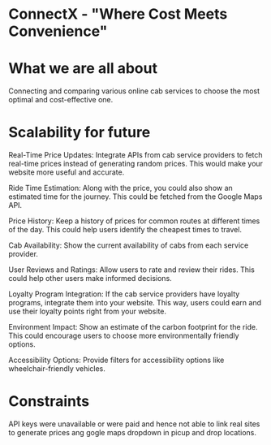 # ConnectX - "Where Cost Meets Convenience"
# What we are all about
Connecting and comparing various online cab services to choose the most optimal and cost-effective one.

# Scalability for future
Real-Time Price Updates: Integrate APIs from cab service providers to fetch real-time prices instead of generating random prices. This would make your website more useful and accurate.

Ride Time Estimation: Along with the price, you could also show an estimated time for the journey. This could be fetched from the Google Maps API.

Price History: Keep a history of prices for common routes at different times of the day. This could help users identify the cheapest times to travel.

Cab Availability: Show the current availability of cabs from each service provider.

User Reviews and Ratings: Allow users to rate and review their rides. This could help other users make informed decisions.

Loyalty Program Integration: If the cab service providers have loyalty programs, integrate them into your website. This way, users could earn and use their loyalty points right from your website.

Environment Impact: Show an estimate of the carbon footprint for the ride. This could encourage users to choose more environmentally friendly options.

Accessibility Options: Provide filters for accessibility options like wheelchair-friendly vehicles.

# Constraints 

API keys were unavailable or were paid and hence not able to link real sites to generate prices ang gogle maps dropdown in picup and
drop locations.
